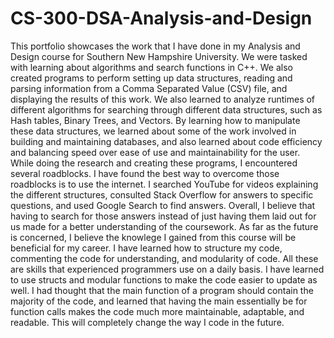 # CS-300-DSA-Analysis-and-Design

This portfolio showcases the work that I have done in my Analysis and Design course for Southern New Hampshire University. We were tasked with learning about algorithms and search functions in C++. We also created programs to perform setting up data structures, reading and parsing information from a Comma Separated Value (CSV) file, and displaying the results of this work. We also learned to analyze runtimes of different algorithms for searching through different data structures, such as Hash tables, Binary Trees, and Vectors. By learning how to manipulate these data structures, we learned about some of the work involved in building and maintaining databases, and also learned about code efficiency and balancing speed over ease of use and maintainability for the user.
While doing the research and creating these programs, I encountered several roadblocks. I have found the best way to overcome those roadblocks is to use the internet. I searched YouTube for videos explaining the different structures, consulted Stack Overflow for answers to specific questions, and used Google Search to find answers. Overall, I believe that having to search for those answers instead of just having them laid out for us made for a better understanding of the coursework.
As far as the future is concerned, I believe the knowlege I gained from this course will be beneficial for my career. I have learned how to structure my code, commenting the code for understanding, and modularity of code. All these are skills that experienced programmers use on a daily basis. I have learned to use structs and modular functions to make the code easier to update as well. I had thought that the main function of a program should contain the majority of the code, and learned that having the main essentially be for function calls makes the code much more maintainable, adaptable, and readable. This will completely change the way I code in the future.
